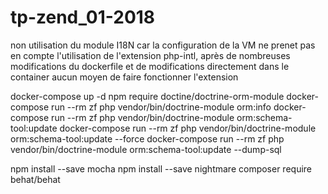# tp-zend_01-2018
non utilisation du module I18N car la configuration de la VM ne prenet pas en compte l'utilisation de l'extension php-intl, après de nombreuses modifications du dockerfile et de modifications directement dans le container aucun moyen de faire fonctionner l'extension


docker-compose up -d
npm require doctine/doctrine-orm-module
docker-compose run --rm zf php vendor/bin/doctrine-module orm:info
docker-compose run --rm zf php vendor/bin/doctrine-module orm:schema-tool:update
docker-compose run --rm zf php vendor/bin/doctrine-module orm:schema-tool:update --force
docker-compose run --rm zf php vendor/bin/doctrine-module orm:schema-tool:update --dump-sql

npm install --save mocha
npm install --save nightmare
composer require behat/behat
